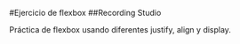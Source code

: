 #Ejercicio de flexbox ##Recording Studio

Práctica de flexbox usando diferentes justify, align y display.

